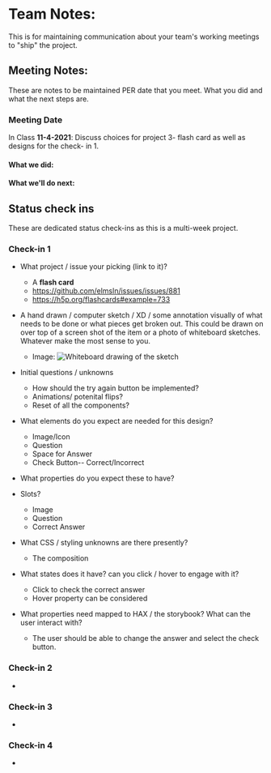 # Team Notes:
This is for maintaining communication about your team's working meetings to "ship" the project.

## Meeting Notes:
These are notes to be maintained PER date that you meet. What you did and what the next steps are.
### Meeting Date
In Class **11-4-2021**: Discuss choices for project 3- flash card as well as designs for the check- in 1.

#### What we did:


#### What we'll do next:


## Status check ins
These are dedicated status check-ins as this is a multi-week project.

### Check-in 1
- What project / issue your picking (link to it)?
  * A **flash card**
  * https://github.com/elmsln/issues/issues/881
  * https://h5p.org/flashcards#example=733
 
- A hand drawn / computer sketch / XD / some annotation visually of what needs to be done or what pieces get broken out. This could be drawn on over top of a screen shot of the item or a photo of whiteboard sketches. Whatever make the most sense to you.

  * Image:
 ![Whiteboard drawing of the sketch](https://user-images.githubusercontent.com/54961655/140581038-10c788ee-e080-4ac7-bebd-bab248d2a23a.jpg)


- Initial questions / unknowns
  * How should the try again button be implemented?
  * Animations/ potenital flips?
  * Reset of all the components?
 
- What elements do you expect are needed for this design?
  * Image/Icon
  * Question
  * Space for Answer 
  * Check Button-- Correct/Incorrect
  
- What properties do you expect these to have?

- Slots?
  * Image
  * Question
  * Correct Answer
  
- What CSS / styling unknowns are there presently?
  * The composition

- What states does it have? can you click / hover to engage with it?
  * Click to check the correct answer
  * Hover property can be considered

- What properties need mapped to HAX / the storybook? What can the user interact with?
  * The user should be able to change the answer and select the check button.
  
### Check-in 2
- 


### Check-in 3
- 


### Check-in 4
- 


